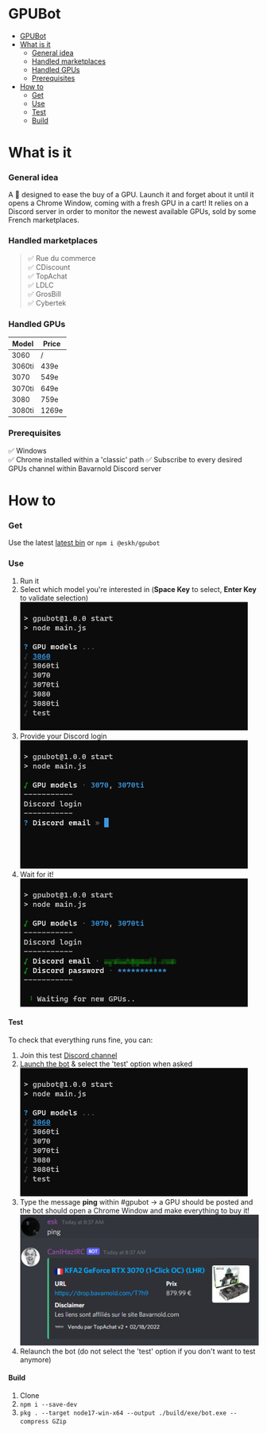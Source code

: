 # GPUBot
- [GPUBot](#gpubot)
- [What is it](#what-is-it)
    - [General idea](#general-idea)
    - [Handled marketplaces](#handled-marketplaces)
    - [Handled GPUs](#handled-gpus)
    - [Prerequisites](#prerequisites)
- [How to](#how-to)
    - [Get](#get)
    - [Use](#use)
    - [Test](#test)
    - [Build](#build)

# What is it

### General idea
A :robot: designed to ease the buy of a GPU. Launch it and forget about it until it opens a Chrome Window, coming with a fresh GPU in a cart! 
It relies on a Discord server in order to monitor the newest available GPUs, sold by some French marketplaces.

### Handled marketplaces
> ✅ Rue du commerce  
✅ CDiscount  
✅ TopAchat  
✅ LDLC  
✅ GrosBill  
✅ Cybertek 

### Handled GPUs
|Model|Price|
|-----|-----|
|3060|/|
|3060ti|439e|
|3070|549e|
|3070ti|649e|
|3080|759e|
|3080ti|1269e|

### Prerequisites
✅ Windows  
✅ Chrome installed within a 'classic' path 
✅ Subscribe to every desired GPUs channel within Bavarnold Discord server

# How to
### Get
Use the latest [latest bin](https://github.com/eskhio/GPUBot/releases/latest/download/bot.exe) or `npm i @eskh/gpubot`

### Use
1. Run it
2. Select which model you're interested in (**Space Key** to select, **Enter Key** to validate selection)  
![pick](/docs/pick.gif)  
3. Provide your Discord login  
![login](/docs/login.gif)  
4. Wait for it!  
![waiting](/docs/waiting.gif) 

#### Test
To check that everything runs fine, you can:
1. Join this test [Discord channel](https://discord.gg/fPukDbZp3t)
2. [Launch the bot](#how-to) & select the 'test' option when asked  
![testserv](/docs/testserv.gif)  
3. Type the message **ping** within #gpubot -> a GPU should be posted and the bot should open a Chrome Window and make everything to buy it!  
![ping](/docs/testping.png)  
4. Relaunch the bot (do not select the 'test' option if you don't want to test anymore)

#### Build
1. Clone
2.  `npm i --save-dev`
3.  `pkg . --target node17-win-x64 --output ./build/exe/bot.exe --compress GZip`
